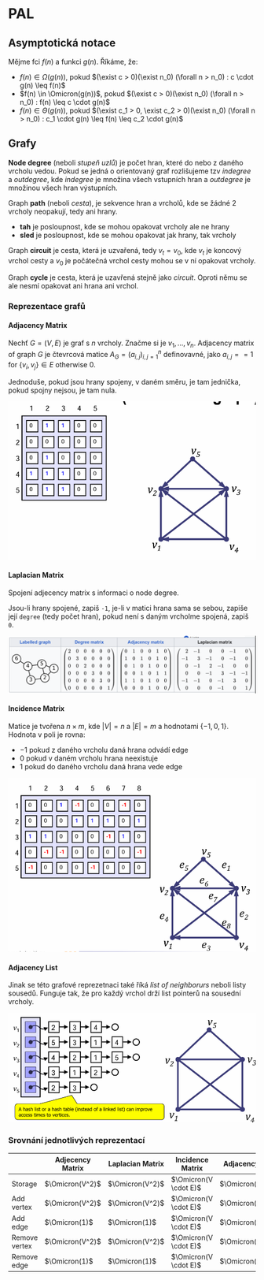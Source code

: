 # PAL

<link rel="stylesheet" href="style.css">

## Asymptotická notace

Mějme fci $f(n)$ a funkci $g(n)$. Říkáme, že:

- $f(n) \in \Omega(g(n))$, pokud $(\exist c > 0)(\exist n_0) (\forall n > n_0) : c \cdot g(n) \leq f(n)$
- $f(n) \in \Omicron(g(n))$, pokud $(\exist c > 0)(\exist n_0) (\forall n > n_0) : f(n) \leq c \cdot g(n)$
- $f(n) \in \Theta(g(n))$, pokud $(\exist c_1 > 0, \exist c_2 > 0)(\exist n_0) (\forall n > n_0) : c_1 \cdot g(n) \leq f(n) \leq c_2 \cdot g(n)$

## Grafy

**Node degree** (neboli *stupeň uzlů*) je počet hran, které do nebo z daného vrcholu vedou. Pokud se jedná o orientovaný graf rozlišujeme tzv *indegree* a *outdegree*, kde *indegree* je množina všech vstupních hran a *outdegree* je množinou všech hran výstupních.

Graph **path** (neboli *cesta*), je sekvence hran a vrcholů, kde se žádné 2 vrcholy neopakují, tedy ani hrany.

- **tah** je posloupnost, kde se mohou opakovat vrcholy ale ne hrany
- **sled** je posloupnost, kde se mohou opakovat jak hrany, tak vrcholy

Graph **circuit** je cesta, která je uzvařená, tedy $v_t = v_0$, kde $v_t$ je koncový vrchol cesty a $v_0$ je počátečná vrchol cesty mohou se v ní opakovat vrcholy.

Graph **cycle** je cesta, která je uzavřená stejně jako *circuit*. Oproti němu se ale nesmí opakovat ani hrana ani vrchol.

### Reprezentace grafů

<div class="col-2">
<div>

#### Adjacency Matrix

Nechť $G=(V,E)$ je graf s $n$ vrcholy. Značme si je $v_1, ..., v_n$. Adjacency matrix of graph $G$ je čtevrcová matice $A_G=(a_{i,j})^n_{i,j=1}$ definovavné, jako $a_{i,j} == 1 \text{ for }\{v_i,v_j\} \in E \text{ otherwise } 0$.

Jednoduše, pokud jsou hrany spojeny, v daném směru, je tam jednička, pokud spojny nejsou, je tam nula.

</div>
<div>

![alt text](assets/PAL_00.png)

</div>
</div>

#### Laplacian Matrix

Spojení adjecency matrix s informaci o node degree.

Jsou-li hrany spojené, zapiš `-1`, je-li v matici hrana sama se sebou, zapiše její `degree` (tedy počet hran), pokud není s daným vrcholme spojená, zapiš `0`.

![alt text](assets/PAL_01.png)

<div class="col-2">
<div>

#### Incidence Matrix

Matice je tvořena $n\times m$, kde $|V|=n$ a $|E| = m$ a hodnotami $\{-1, 0, 1\}$. Hodnota v poli je rovna:

- $-1$ pokud z  daného vrcholu daná hrana odvádí edge
- $0$ pokud v daném vrcholu hrana neexistuje
- $1$ pokud do daného vrcholu daná hrana vede edge

</div>
<div>

![alt text](assets/PAL_02.png)

</div>
</div>

<div class="col-2">
<div>

#### Adjacency List

Jinak se této grafové reprezetnaci také říká *list of neighborurs* neboli listy sousedů. Funguje tak, že pro každý vrchol drží list pointerů na sousední vrcholy.

</div>
<div>

![alt text](assets/PAL_03.png)

</div>
</div>

### Srovnání jednotlivých reprezentací

|               | Adjecency Matrix | Laplacian Matrix | Incidence Matrix      | Adjacency List  |
| ------------- | ---------------- | ---------------- | --------------------- | --------------- |
| Storage       | $\Omicron(V^2)$  | $\Omicron(V^2)$  | $\Omicron(V \cdot E)$ | $\Omicron(V+E)$ |
| Add vertex    | $\Omicron(V^2)$  | $\Omicron(V^2)$  | $\Omicron(V \cdot E)$ | $\Omicron(V)$   |
| Add edge      | $\Omicron(1)$    | $\Omicron(1)$    | $\Omicron(V \cdot E)$ | $\Omicron(1)$   |
| Remove vertex | $\Omicron(V^2)$  | $\Omicron(V^2)$  | $\Omicron(V \cdot E)$ | $\Omicron(E)$   |
| Remove edge   | $\Omicron(1)$    | $\Omicron(1)$    | $\Omicron(V \cdot E)$ | $\Omicron(V)$   |


